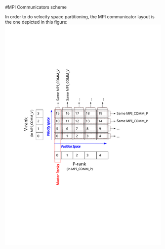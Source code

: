 #MPI Communicators scheme

In order to do velocity space partitioning, the MPI communicator layout is the
one depicted in this figure:
![communicator_layout](communicators_layout.svg)
